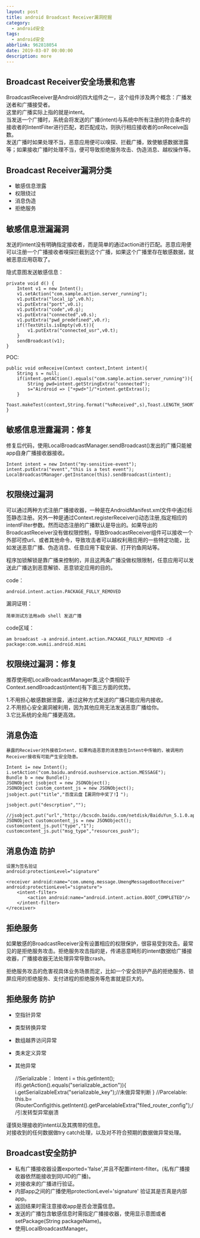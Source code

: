 ```yaml
---
layout: post
title: android Broadcast Receiver漏洞挖掘
category: 
  - android安全
tags: 
  - android安全
abbrlink: 962818054
date: 2019-03-07 00:00:00
description: more
---
```


## Broadcast Receiver安全场景和危害

BroadcastReceiver是Android的四大组件之一，这个组件涉及两个概念：广播发送者和广播接受者。  
这里的广播实际上指的就是intent。  
当发送一个广播时，系统会将发送的广播(intent)与系统中所有注册的符合条件的接收者的IntentFilter进行匹配，若匹配成功，则执行相应接收者的onReceive函数。  
发送广播时如果处理不当，恶意应用便可以嗅探、拦截广播，致使敏感数据泄露等；如果接收广播时处理不当，便可导致拒绝服务攻击、伪造消息、越权操作等。  

## Broadcast Receiver漏洞分类

- 敏感信息泄露
- 权限绕过
- 消息伪造
- 拒绝服务

## 敏感信息泄漏漏洞

发送的intent没有明确指定接收者，而是简单的通过action进行匹配。恶意应用便可以注册一个广播接收者嗅探拦截到这个广播，如果这个广播里存在敏感数据，就被恶意应用窃取了。  

隐式意图发送敏感信息：  

	private void d() {
		Intent v1 = new Intent();
		v1.setAction("com.sample.action.server_running");
		v1.putExtra("local_ip",v0.h);
		v1.putExtra("port",v0.i);
		v1.putExtra("code",v0.g);
		v1.putExtra("connected",v0.s);
		v1.putExtra("pwd_predefined",v0.r);
		if(!TextUtils.isEmpty(v0.t)){
			v1.putExtra("connected_usr",v0.t);
		}
		sendBroadcast(v1);
	}

POC:  

	public void onReceive(Context context,Intent intent){
		String s = null;
		if(intent.getACtion().equals("com.sample.action.server_running")){
			String pwd=intent.getStringExtra("connected");
			s="Airdroid => ["+pwd+"]/"+intent.getExtras();
		}
		Toast.makeTest(context,String.format("%sReceived",s),Toast.LENGTH_SHORT).show();
	}

## 敏感信息泄露漏洞：修复

修复后代码，使用LocalBroadcastManager.sendBroadcast()发出的广播只能被app自身广播接收器接收。  

	Intent intent = new Intent("my-sensitive-event");
	intent.putExtra("event","this is a test event");
	LocalBroadcastManager.getInstance(this).sendBroadcast(intent);

## 权限绕过漏洞

可以通过两种方式注册广播接收器，一种是在AndroidManifest.xml文件中通过<receiver>标签静态注册。另外一种是通过Context.registerReceiver()动态注册,指定相应的intentFilter参数。然而动态注册的广播默认是导出的。如果导出的BroadcastReceiver没有做权限控制，导致BroadcastReceiver组件可以接收一个外部可控url、或者其他命令，导致攻击者可以越权利用应用的一些特定功能，比如发送恶意广播、伪造消息、任意应用下载安装、打开钓鱼网站等。  

程序加锁解锁是靠广播来控制的，并且这两条广播没做权限限制，任意应用可以发送此广播达到恶意解锁、恶意锁定应用的目的。  

code：  

	android.intent.action.PACKAGE_FULLY_REMOVED

漏洞证明：  

	简单测试方法用adb shell 发送广播

code区域：  

	am broadcast -a android.intent.action.PACKAGE_FULLY_REMOVED -d package:com.wumii.android.mimi

## 权限绕过漏洞：修复

推荐使用呢LocalBroadcastManager类,这个类相较于Context.sendBroadcast(intent)有下面三方面的优势。  

1.不用担心敏感数据泄露，通过这种方式发送的广播只能应用内接收。  
2.不用担心安全漏洞被利用，因为其他应用无法发送恶意广播给你。  
3.它比系统的全局广播更高效。  

## 消息伪造

	暴露的Receiver对外接收Intent，如果构造恶意的消息放在Intent中传输的，被调用的Receiver接收有可能产生安全隐患。  

	Intent i= new Intent();
	i.setAction("com.baidu.android.oushservice.action.MESSAGE");
	Bundle b = new Bundle();
	JSONObject jsobject = new JSONObject();
	JSONObject custom_content_js = new JSONObject();
	jsobject.put("title","百度云盘【漏洞你中奖了!】");

	jsobject.put("descrption","");

	//jsobject.put("url","http://bcscdn.baidu.com/netdisk/BaiduYun_5.1.0.apk");
	JSONObject customcontent_js = new JSONObject();
	customcontent_js.put("type","1");
	customcontent_js.put("msg_type","resources_push");

## 消息伪造 防护

	设置为签名验证
	android:protectionLevel="signature"

	<receiver android:name="com.umeng.message.UmengMessageBootReceiver" android:protectionLevel="signature">
		<intent-filter>
			<action android:name="android.intent.action.BOOT_COMPLETED"/>
		</intent-filter>
	</receiver>

## 拒绝服务

如果敏感的BroadcastReceiver没有设置相应的权限保护，很容易受到攻击。最常见的是拒绝服务攻击。拒绝服务攻击指的是，传递恶意畸形的intent数据给广播接收器，广播接收器无法处理异常导致crash。  

拒绝服务攻击的危害视具体业务场景而定，比如一个安全防护产品的拒绝服务、锁屏应用的拒绝服务、支付进程的拒绝服务等危害就是巨大的。  

## 拒绝服务 防护

- 空指针异常
- 类型转换异常
- 数组越界访问异常
- 类未定义异常
- 其他异常

	//Serializable：
	Intent i = this.getIntent();
	if(i.getAction().equals("serializable_action")){
		i.getSerializableExtra("serializable_key");//未做异常判断
	}
	//Parcelable:
	this.b=(RouterConfig)this.getIntent().getParcelableExtra("filed_router_config");//引发转型异常崩溃

谨慎处理接收的intent以及其携带的信息。  
对接收到的任何数据做try catch处理，以及对不符合预期的数据做异常处理。  

## Broadcast安全防护

- 私有广播接收器设置exported='false',并且不配置intent-filter。(私有广播接收器依然能接收到同UID的广播)。
- 对接收来的广播进行验证。
- 内部app之间的广播使用protectionLevel='signature' 验证其是否真是内部app。
- 返回结果时需注意接收app是否会泄露信息。 
- 发送的广播包含敏感信息时需指定广播接收器，使用显示意图或者setPackage(String packageName)。
- 使用LocalBroadcastManager。